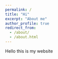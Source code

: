 ```yaml
---
permalink: /
title: "Hi"
excerpt: "About me"
author_profile: true
redirect_from: 
  - /about/
  - /about.html
---
```

Hello this is my website
